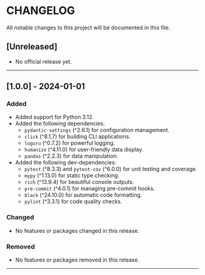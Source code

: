 # CHANGELOG

All notable changes to this project will be documented in this file.

## [Unreleased]
- No official release yet.

---

## [1.0.0] - 2024-01-01

### Added
- Added support for Python 3.12.
- Added the following dependencies:
  - `pydantic-settings` (^2.6.1) for configuration management.
  - `click` (^8.1.7) for building CLI applications.
  - `loguru` (^0.7.2) for powerful logging.
  - `humanize` (^4.11.0) for user-friendly data display.
  - `pandas` (^2.2.3) for data manipulation.
- Added the following dev-dependencies:
  - `pytest` (^8.3.3) and `pytest-cov` (^6.0.0) for unit testing and coverage.
  - `mypy` (^1.13.0) for static type checking.
  - `rich` (^13.9.4) for beautiful console outputs.
  - `pre-commit` (^4.0.1) for managing pre-commit hooks.
  - `black` (^24.10.0) for automatic code formatting.
  - `pylint` (^3.3.1) for code quality checks.

### Changed
- No features or packages changed in this release.

### Removed
- No features or packages removed in this release.

---
